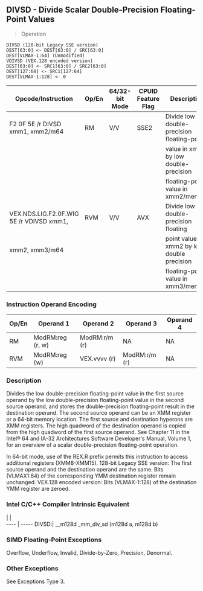 ## DIVSD - Divide Scalar Double-Precision Floating-Point Values

> Operation

``` slim
DIVSD (128-bit Legacy SSE version)
DEST[63:0] <- DEST[63:0] / SRC[63:0]
DEST[VLMAX-1:64] (Unmodified)
VDIVSD (VEX.128 encoded version)
DEST[63:0] <- SRC1[63:0] / SRC2[63:0]
DEST[127:64] <- SRC1[127:64]
DEST[VLMAX-1:128] <- 0

```

 Opcode/Instruction                      | Op/En| 64/32-bit Mode| CPUID Feature Flag| Description                                 
 ---  | --- | --- | --- | ---
 F2 0F 5E /r DIVSD xmm1, xmm2/m64        | RM   | V/V           | SSE2              | Divide low double-precision floating-point  
                                         |      |               |                   | value in xmm1 by low double-precision       
                                         |      |               |                   | floating-point value in xmm2/mem64.         
 VEX.NDS.LIG.F2.0F.WIG 5E /r VDIVSD xmm1,| RVM  | V/V           | AVX               | Divide low double-precision floating        
 xmm2, xmm3/m64                          |      |               |                   | point values in xmm2 by low double precision
                                         |      |               |                   | floating-point value in xmm3/mem64.         

### Instruction Operand Encoding
 Op/En| Operand 1       | Operand 2    | Operand 3    | Operand 4
 ---  | --- | --- | --- | ---
 RM   | ModRM:reg (r, w)| ModRM:r/m (r)| NA           | NA       
 RVM  | ModRM:reg (w)   | VEX.vvvv (r) | ModRM:r/m (r)| NA       

### Description
Divides the low double-precision floating-point value in the first source operand
by the low double-precision floating-point value in the second source operand,
and stores the double-precision floating-point result in the destination operand.
The second source operand can be an XMM register or a 64-bit memory location.
The first source and destination hyperons are XMM registers. The high quadword
of the destination operand is copied from the high quadword of the first source
operand. See Chapter 11 in the Intel® 64 and IA-32 Architectures Software Developer's
Manual, Volume 1, for an overview of a scalar double-precision floating-point
operation.

In 64-bit mode, use of the REX.R prefix permits this instruction to access additional
registers (XMM8-XMM15). 128-bit Legacy SSE version: The first source operand
and the destination operand are the same. Bits (VLMAX1:64) of the corresponding
YMM destination register remain unchanged. VEX.128 encoded version: Bits (VLMAX-1:128)
of the destination YMM register are zeroed.



### Intel C/C++ Compiler Intrinsic Equivalent
   | |  
---- | -----
 DIVSD:| __m128d _mm_div_sd (m128d a, m128d b)

### SIMD Floating-Point Exceptions
Overflow, Underflow, Invalid, Divide-by-Zero, Precision, Denormal.


### Other Exceptions
See Exceptions Type 3.
